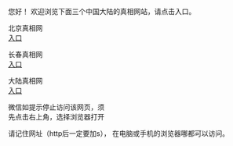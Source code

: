 
  您好！ 欢迎浏览下面三个中国大陆的真相网站，请点击入口。 <br/>


   
   北京真相网<br/>
<a href="https://is.gd/jtyvOz" id="bjLink" rel="nofollow">入口</a>

  长春真相网<br/>
<a href="https://is.gd/TiOByG" id="ccLink" rel="nofollow">入口</a>

   大陆真相网<br/>
<a href="https://is.gd/qKjYIV" id="dlLink" rel="nofollow">入口</a>






  微信如提示停止访问该网页，须<br/>
  先点击右上角，选择浏览器打开<br/>

  请记住网址（http后一定要加s）， 在电脑或手机的浏览器哪都可以访问。
